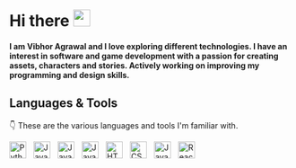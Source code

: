 # Hi there <img src="https://raw.githubusercontent.com/MartinHeinz/MartinHeinz/master/wave.gif" width="30px">

<!--
**VibhorAgrawal2003/VibhorAgrawal2003** is a ✨ _special_ ✨ repository because its `README.md` (this file) appears on your GitHub profile.

Here are some ideas to get you started:

- 🔭 I’m currently working on ...
- 🌱 I’m currently learning ...
- 👯 I’m looking to collaborate on ...
- 🤔 I’m looking for help with ...
- 💬 Ask me about ...
- 📫 How to reach me: ...
- 😄 Pronouns: ...
- ⚡ Fun fact: ...
-->

#### I am Vibhor Agrawal and I love exploring different technologies. I have an interest in software and game development with a passion for creating assets, characters and stories. Actively working on improving my programming and design skills. 

## Languages & Tools

:point_down: These are the various languages and tools I'm familiar with. 
<br />
<div>
<img align="left" alt="Python" width="30px" style="padding-right:10px;padding-bottom:10px" src="https://cdn.jsdelivr.net/gh/devicons/devicon/icons/python/python-plain.svg" />
<img align="left" alt="Java" width="30px" style="padding-right:10px;padding-bottom:10px" src="https://cdn.jsdelivr.net/gh/devicons/devicon/icons/c/c-original.svg" />
<img  align="left" alt="Java" width="30px" style="padding-right:10px;padding-bottom:10px" src="https://cdn.jsdelivr.net/gh/devicons/devicon/icons/cplusplus/cplusplus-original.svg" />
<img align="left" alt="Java" width="30px" style="padding-right:10px;padding-bottom:10px" src="https://cdn.jsdelivr.net/gh/devicons/devicon/icons/java/java-original.svg"/>
<img align="left" alt="HTML" width="30px" style="padding-right:10px;padding-bottom:10px" src="https://cdn.jsdelivr.net/gh/devicons/devicon/icons/html5/html5-plain.svg" />
<img align="left" alt="CSS" width="30px" style="padding-right:10px;padding-bottom:10px" src="https://cdn.jsdelivr.net/gh/devicons/devicon/icons/css3/css3-plain.svg" />
<img align="left" alt="JavaScript" width="30px" style="padding-right:10px;padding-bottom:10px" src="https://cdn.jsdelivr.net/gh/devicons/devicon/icons/javascript/javascript-plain.svg" />
<img align="left" alt="React" width="30px" style="padding-right:10px;padding-bottom:10px" src="https://cdn.jsdelivr.net/gh/devicons/devicon/icons/react/react-original.svg" />
</div>
